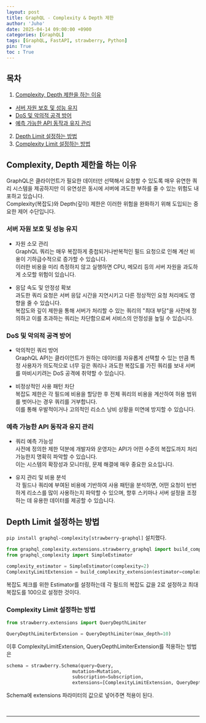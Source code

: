 ```yaml
---
layout: post
title: GraphQL - Complexity & Depth 제한
author: 'Juho'
date: 2025-04-14 09:00:00 +0900
categories: [GraphQL]
tags: [GraphQL, FastAPI, strawberry, Python]
pin: True
toc : True
---
```


<style>
  th{
    font-weight: bold;
    text-align: center;
    background-color: white;
  }
  td{
    background-color: white;
  }

</style>

## 목차
1. [Complexity, Depth 제한을 하는 이유](#complexity-depth-제한을-하는-이유)
 - [서버 자원 보호 및 성능 유지](#서버-자원-보호-및-성능-유지)
 - [DoS 및 악의적 공격 방어](#dos-및-악의적-공격-방어)
 - [예측 가능한 API 동작과 유지 관리](#예측-가능한-api-동작과-유지-관리)
2. [Depth Limit 설정하는 방법](#depth-limit-설정하는-방법)
3. [Complexity Limit 설정하는 방법](#complexity-limit-설정하는-방법)


## Complexity, Depth 제한을 하는 이유
GraphQL은 클라이언트가 필요한 데이터만 선택해서 요청할 수 있도록 매우 유연한 쿼리 시스템을 제공하지만 이 유연성은 동시에 서버에 과도한 부하를 줄 수 있는 위험도 내포하고 있습니다.  
Complexity(복잡도)와 Depth(깊이) 제한은 이러한 위험을 완화하기 위해 도입되는 중요한 제어 수단입니다.

### 서버 자원 보호 및 성능 유지
- 자원 소모 관리  
GraphQL 쿼리는 매우 복잡하게 중첩되거나반복적인 필드 요청으로 인해 계산 비용이 기하급수적으로 증가할 수 있습니다.  
이러한 비용을 미리 측정하지 않고 실행하면 CPU, 메모리 등의 서버 자원을 과도하게 소모할 위험이 있습니다.


- 응답 속도 및 안정성 확보  
과도한 쿼리 요청은 서버 응답 시간을 지연시키고 다른 정상적인 요청 처리에도 영향을 줄 수 있습니다.  
복잡도와 깊이 제한을 통해 서버가 처리할 수 있는 쿼리의 "최대 부담"을 사전에 정의하고 이를 초과하는 쿼리는 차단함으로써 서비스의 안정성을 높일 수 있습니다.  

### DoS 및 악의적 공격 방어
- 악의적인 쿼리 방어  
GraphQL API는 클라이언트가 원하는 데이터를 자유롭게 선택할 수 있는 만큼 특정 사용자가 의도적으로 너무 깊은 쿼리나 과도한 복잡도를 가진 쿼리를 보내 서버를 마비시키려는 DoS 공격에 취약할 수 있습니다.  


- 비정상적인 사용 패턴 차단  
복잡도 제한은 각 필드에 비용을 할당한 후 전체 쿼리의 비용을 계산하여 허용 범위를 벗어나는 경우 쿼리를 거부합니다.  
이를 통해 우발적이거나 고의적인 리소스 낭비 상황을 미연에 방지할 수 있습니다.

### 예측 가능한 API 동작과 유지 관리
- 쿼리 예측 가능성  
사전에 정의한 제한 덕분에 개발자와 운영자는 API가 어떤 수준의 복잡도까지 처리 가능한지 명확히 파악할 수 있습니다.  
이는 시스템의 확장성과 모니터링, 문제 해결에 매우 중요한 요소입니다.  


- 유지 관리 및 비용 분석  
각 필드나 쿼리에 부여된 비용에 기반하여 사용 패턴을 분석하면, 어떤 요청이 빈번하게 리소스를 많이 사용하는지 파악할 수 있으며, 향후 스키마나 서버 설정을 조정하는 데 유용한 데이터를 제공할 수 있습니다.  


## Depth Limit 설정하는 방법
`pip install graphql-complexity[strawberry-graphql]` 설치했다.  
```python
from graphql_complexity.extensions.strawberry_graphql import build_complexity_extension
from graphql_complexity import SimpleEstimator

complexity_estimator = SimpleEstimator(complexity=2)
ComplexityLimitExtension = build_complexity_extension(estimator=complexity_estimator, max_complexity=100)
```
복잡도 체크를 위한 Estimator를 설정하는데 각 필드의 복잡도 값을 2로 설정하고 최대 복잡도를 100으로 설정한 것이다.  

### Complexity Limit 설정하는 방법
```python
from strawberry.extensions import QueryDepthLimiter

QueryDepthLimiterExtension = QueryDepthLimiter(max_depth=10)
```

이후 ComplexityLimitExtension, QueryDepthLimiterExtension를 적용하는 방법은  
```python
schema = strawberry.Schema(query=Query,
                        mutation=Mutation,
                        subscription=Subscription,
                        extensions=[ComplexityLimitExtension, QueryDepthLimiterExtension])
```
Schema에 extensions 파라미터의 값으로 넣어주면 적용이 된다.

<br/>

--- 

<br/>